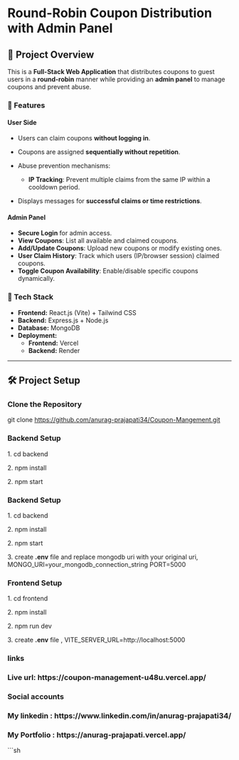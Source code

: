 # Round-Robin Coupon Distribution with Admin Panel

## 🚀 Project Overview

This is a **Full-Stack Web Application** that distributes coupons to guest users in a **round-robin** manner while providing an **admin panel** to manage coupons and prevent abuse.

### 🔹 Features

#### **User Side**

- Users can claim coupons **without logging in**.
- Coupons are assigned **sequentially without repetition**.
- Abuse prevention mechanisms:
  - **IP Tracking**: Prevent multiple claims from the same IP within a cooldown period.
 
- Displays messages for **successful claims or time restrictions**.

#### **Admin Panel**

- **Secure Login** for admin access.
- **View Coupons**: List all available and claimed coupons.
- **Add/Update Coupons**: Upload new coupons or modify existing ones.
- **User Claim History**: Track which users (IP/browser session) claimed coupons.
- **Toggle Coupon Availability**: Enable/disable specific coupons dynamically.

### 🔧 Tech Stack

- **Frontend:** React.js (Vite) + Tailwind CSS
- **Backend:** Express.js + Node.js
- **Database:** MongoDB
- **Deployment:**
  - **Frontend:** Vercel
  - **Backend:** Render

---

## 🛠️ Project Setup

###  **Clone the Repository**

git clone https://github.com/anurag-prajapati34/Coupon-Mangement.git

### Backend Setup
<p>1. cd backend</p>
<p>2. npm install</p>
<p>2. npm start</p>



### Backend Setup
<p>1. cd backend</p>
<p>2. npm install</p>
<p>2. npm start</p>
<p>3.  create <b>.env</b> file and replace mongodb uri with your original uri,  MONGO_URI=your_mongodb_connection_string
PORT=5000

</p>



### Frontend Setup
<p>1. cd frontend</p>
<p>2. npm install</p>
<p>2. npm run dev</p>
<p>3.  create <b>.env</b> file ,  VITE_SERVER_URL=http://localhost:5000
</p>



### links
<h3>Live url: https://coupon-management-u48u.vercel.app/</h3>


### Social accounts 
<h3>My linkedin : https://www.linkedin.com/in/anurag-prajapati34/</h3>
<h3>My Portfolio : https://anurag-prajapati.vercel.app/</h3>
```sh



